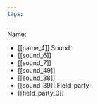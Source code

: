 ```yaml
---
tags:
---
```

Name:
- [[name_4]]
Sound:
- [[sound_6]]
- [[sound_7]]
- [[sound_49]]
- [[sound_38]]
- [[sound_39]]
Field_party:
- [[field_party_0]]
